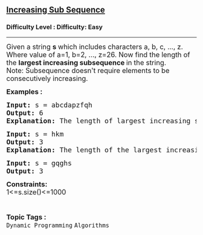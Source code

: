 <h2><a href="https://www.geeksforgeeks.org/problems/increasing-sub-sequence1712/1">Increasing Sub Sequence</a></h2><h3>Difficulty Level : Difficulty: Easy</h3><hr><div class="problems_problem_content__Xm_eO"><p><span style="font-size: 18px;">Given a string <strong>s </strong>which includes characters a, b, c, ..., z. Where value of a=1, b=2, ..., z=26. Now find the length of the <strong>largest increasing subsequence </strong>in the string.<br></span><span style="font-size: 18px;">Note: Subsequence doesn't require elements to be consecutively increasing.</span></p>
<p><span style="font-size: 18px;"><strong>Examples :</strong></span></p>
<pre><span style="font-size: 18px;"><strong>Input: </strong>s = abcdapzfqh</span><span style="font-size: 18px;">
<strong>Output: </strong>6<strong>
Explanation: </strong>The length of largest increasing subsequence is 6. One of the sequence with max length 6 is a, b, c, d, p, z.</span>
</pre>
<pre><span style="font-size: 18px;"><strong>Input: </strong>s = hkm</span><span style="font-size: 18px;"> 
<strong style="font-size: 18px;">Output: </strong><span style="font-size: 18px;">3</span><strong style="font-size: 18px;">
Explanation: </strong><span style="font-size: 18px;">The length of the largest increasing subsequence is 3. Sequence with max length 3 is h,k,m<br></span></span></pre>
<pre><span style="font-size: 18px;"><strong>Input: </strong>s = </span><span style="font-size: 18px;">gqghs</span><span style="font-size: 18px;">
<strong>Output: </strong>3</span></pre>
<p><span style="font-size: 18px;"><strong>Constraints:</strong><br>1&lt;=s.size()&lt;=1000</span></p></div><br><p><span style=font-size:18px><strong>Topic Tags : </strong><br><code>Dynamic Programming</code>&nbsp;<code>Algorithms</code>&nbsp;